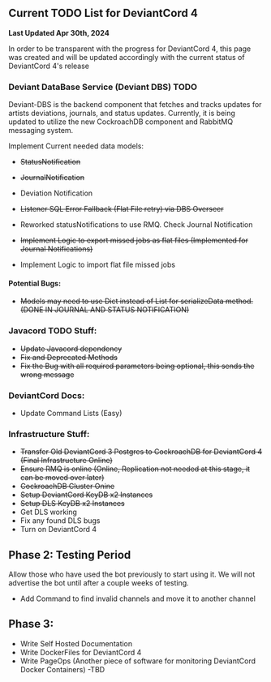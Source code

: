 ## Current TODO List for DeviantCord 4
**Last Updated Apr 30th, 2024**

In order to be transparent with the progress for DeviantCord 4, this page was created and will be updated accordingly
with the current status of DeviantCord 4's release

### Deviant DataBase Service (Deviant DBS) TODO
Deviant-DBS is the backend component that fetches and tracks updates for artists deviations, journals, 
and status updates. Currently, it is being updated to utilize the new CockroachDB component and RabbitMQ messaging system.

Implement Current needed data models:
- ~~StatusNotification~~
- ~~JournalNotification~~
- Deviation Notification
- ~~Listener SQL Error Fallback (Flat File retry) via DBS Overseer~~

- Reworked statusNotifications to use RMQ. Check Journal Notification

- ~~Implement Logic to export missed jobs as flat files (Implemented for Journal Notifications)~~
- Implement Logic to import flat file missed jobs

#### Potential Bugs:

- ~~Models may need to use Dict instead of List for serializeData method. (DONE IN JOURNAL AND STATUS NOTIFICATION)~~

### Javacord TODO Stuff:
-  ~~Update Javacord dependency~~
-  ~~Fix and Deprecated Methods~~
- ~~Fix the Bug with all required parameters being optional, this sends the wrong message~~


### DeviantCord Docs:
- Update Command Lists (Easy)

### Infrastructure Stuff:
-  ~~Transfer Old DeviantCord 3 Postgres to CockroachDB for DeviantCord 4 (Final Infrastructure Online)~~
-  ~~Ensure RMQ is online (Online, Replication not needed at this stage, it can be moved over later)~~
-  ~~CockroachDB Cluster Onine~~
- ~~Setup DeviantCord KeyDB x2 Instances~~
- ~~Setup DLS KeyDB x2 Instances~~ 
- Get DLS working
- Fix any found DLS bugs
- Turn on DeviantCord 4

## Phase 2: Testing Period
Allow those who have used the bot previously to start using it. We will not advertise the bot until after a couple weeks
of testing. 
- Add Command to find invalid channels and move it to another channel

## Phase 3:
- Write Self Hosted Documentation
- Write DockerFiles for DeviantCord 4
- Write PageOps (Another piece of software for monitoring DeviantCord Docker Containers)
  -TBD
